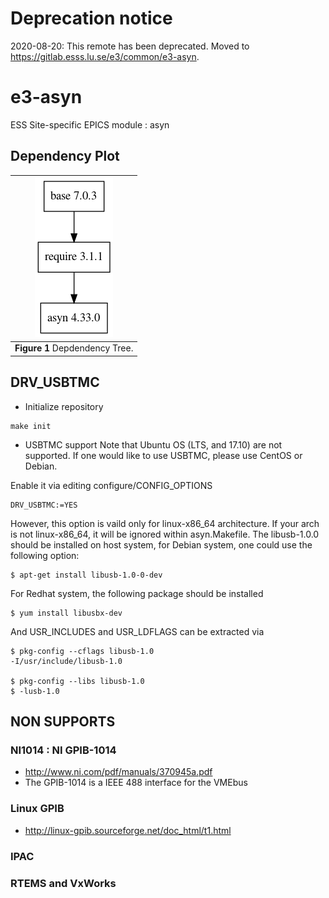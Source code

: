 # Deprecation notice

2020-08-20: This remote has been deprecated. Moved to https://gitlab.esss.lu.se/e3/common/e3-asyn.

e3-asyn
==
ESS Site-specific EPICS module : asyn


## Dependency Plot

|![asyn dep](docs/asyn.png)|
| :---: |
|**Figure 1** Depdendency Tree. |


## DRV_USBTMC

* Initialize repository
```
make init
```
* USBTMC support
Note that Ubuntu OS (LTS, and 17.10) are not supported. If one would like to use USBTMC, please use CentOS or Debian.

Enable it via editing configure/CONFIG_OPTIONS
```
DRV_USBTMC:=YES
```
However, this option is vaild only for linux-x86_64 architecture. If your arch is not linux-x86_64, it will be ignored within asyn.Makefile. The libusb-1.0.0 should be installed on host system, for Debian system, one could use the following option:
```
$ apt-get install libusb-1.0-0-dev
```

For Redhat system, the following package should be installed

```
$ yum install libusbx-dev
```

And USR_INCLUDES and USR_LDFLAGS can be extracted via
```
$ pkg-config --cflags libusb-1.0
-I/usr/include/libusb-1.0

$ pkg-config --libs libusb-1.0
$ -lusb-1.0
```

## NON SUPPORTS 
### NI1014 : NI GPIB-1014
* http://www.ni.com/pdf/manuals/370945a.pdf
* The GPIB-1014 is a IEEE 488 interface for the VMEbus

### Linux GPIB
* http://linux-gpib.sourceforge.net/doc_html/t1.html

### IPAC

### RTEMS and VxWorks
